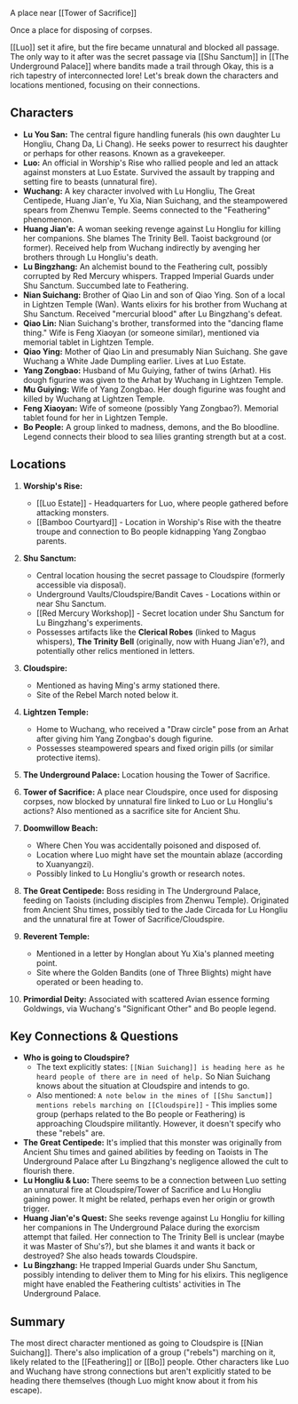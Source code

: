 A place near [[Tower of Sacrifice]]

Once a place for disposing of corpses.

[[Luo]] set it afire, but the fire became unnatural and blocked all passage. The only way to it after was the secret passage via [[Shu Sanctum]] in [[The Underground Palace]] where bandits made a trail through
Okay, this is a rich tapestry of interconnected lore! Let's break down the characters and locations mentioned, focusing on their connections.

## Characters

*   **Lu You San:** The central figure handling funerals (his own daughter Lu Hongliu, Chang Da, Li Chang). He seeks power to resurrect his daughter or perhaps for other reasons. Known as a gravekeeper.
*   **Luo:** An official in Worship's Rise who rallied people and led an attack against monsters at Luo Estate. Survived the assault by trapping and setting fire to beasts (unnatural fire).
*   **Wuchang:** A key character involved with Lu Hongliu, The Great Centipede, Huang Jian'e, Yu Xia, Nian Suichang, and the steampowered spears from Zhenwu Temple. Seems connected to the "Feathering" phenomenon.
*   **Huang Jian'e:** A woman seeking revenge against Lu Hongliu for killing her companions. She blames The Trinity Bell. Taoist background (or former). Received help from Wuchang indirectly by avenging her brothers through Lu Hongliu's death.
*   **Lu Bingzhang:** An alchemist bound to the Feathering cult, possibly corrupted by Red Mercury whispers. Trapped Imperial Guards under Shu Sanctum. Succumbed late to Feathering.
*   **Nian Suichang:** Brother of Qiao Lin and son of Qiao Ying. Son of a local in Lightzen Temple (Wan). Wants elixirs for his brother from Wuchang at Shu Sanctum. Received "mercurial blood" after Lu Bingzhang's defeat.
*   **Qiao Lin:** Nian Suichang's brother, transformed into the "dancing flame thing." Wife is Feng Xiaoyan (or someone similar), mentioned via memorial tablet in Lightzen Temple.
*   **Qiao Ying:** Mother of Qiao Lin and presumably Nian Suichang. She gave Wuchang a White Jade Dumpling earlier. Lives at Luo Estate.
*   **Yang Zongbao:** Husband of Mu Guiying, father of twins (Arhat). His dough figurine was given to the Arhat by Wuchang in Lightzen Temple.
*   **Mu Guiying:** Wife of Yang Zongbao. Her dough figurine was fought and killed by Wuchang at Lightzen Temple.
*   **Feng Xiaoyan:** Wife of someone (possibly Yang Zongbao?). Memorial tablet found for her in Lightzen Temple.
*   **Bo People:** A group linked to madness, demons, and the Bo bloodline. Legend connects their blood to sea lilies granting strength but at a cost.

## Locations

1.  **Worship's Rise:**
    *   [[Luo Estate]] - Headquarters for Luo, where people gathered before attacking monsters.
    *   [[Bamboo Courtyard]] - Location in Worship's Rise with the theatre troupe and connection to Bo people kidnapping Yang Zongbao parents.

2.  **Shu Sanctum:**
    *   Central location housing the secret passage to Cloudspire (formerly accessible via disposal).
    *   Underground Vaults/Cloudspire/Bandit Caves - Locations within or near Shu Sanctum.
    *   [[Red Mercury Workshop]] - Secret location under Shu Sanctum for Lu Bingzhang's experiments.
    *   Possesses artifacts like the **Clerical Robes** (linked to Magus whispers), **The Trinity Bell** (originally, now with Huang Jian'e?), and potentially other relics mentioned in letters.

3.  **Cloudspire:**
    *   Mentioned as having Ming's army stationed there.
    *   Site of the Rebel March noted below it.

4.  **Lightzen Temple:**
    *   Home to Wuchang, who received a "Draw circle" pose from an Arhat after giving him Yang Zongbao's dough figurine.
    *   Possesses steampowered spears and fixed origin pills (or similar protective items).

5.  **The Underground Palace:** Location housing the Tower of Sacrifice.

6.  **Tower of Sacrifice:** A place near Cloudspire, once used for disposing corpses, now blocked by unnatural fire linked to Luo or Lu Hongliu's actions? Also mentioned as a sacrifice site for Ancient Shu.

7.  **Doomwillow Beach:**
    *   Where Chen You was accidentally poisoned and disposed of.
    *   Location where Luo might have set the mountain ablaze (according to Xuanyangzi).
    *   Possibly linked to Lu Hongliu's growth or research notes.

8.  **The Great Centipede:** Boss residing in The Underground Palace, feeding on Taoists (including disciples from Zhenwu Temple). Originated from Ancient Shu times, possibly tied to the Jade Circada for Lu Hongliu and the unnatural fire at Tower of Sacrifice/Cloudspire.

9.  **Reverent Temple:**
    *   Mentioned in a letter by Honglan about Yu Xia's planned meeting point.
    *   Site where the Golden Bandits (one of Three Blights) might have operated or been heading to.

10. **Primordial Deity:** Associated with scattered Avian essence forming Goldwings, via Wuchang's "Significant Other" and Bo people legend.

## Key Connections & Questions

*   **Who is going to Cloudspire?**
    *   The text explicitly states: `[[Nian Suichang]] is heading here as he heard people of there are in need of help.` So Nian Suichang knows about the situation at Cloudspire and intends to go.
    *   Also mentioned: `A note below in the mines of [[Shu Sanctum]] mentions rebels marching on [[Cloudspire]]` - This implies some group (perhaps related to the Bo people or Feathering) is approaching Cloudspire militantly. However, it doesn't specify who these "rebels" are.
*   **The Great Centipede:** It's implied that this monster was originally from Ancient Shu times and gained abilities by feeding on Taoists in The Underground Palace after Lu Bingzhang's negligence allowed the cult to flourish there.
*   **Lu Hongliu & Luo:** There seems to be a connection between Luo setting an unnatural fire at Cloudspire/Tower of Sacrifice and Lu Hongliu gaining power. It might be related, perhaps even her origin or growth trigger.
*   **Huang Jian'e's Quest:** She seeks revenge against Lu Hongliu for killing her companions in The Underground Palace during the exorcism attempt that failed. Her connection to The Trinity Bell is unclear (maybe it was Master of Shu's?), but she blames it and wants it back or destroyed? She also heads towards Cloudspire.
*   **Lu Bingzhang:** He trapped Imperial Guards under Shu Sanctum, possibly intending to deliver them to Ming for his elixirs. This negligence might have enabled the Feathering cultists' activities in The Underground Palace.

## Summary

The most direct character mentioned as going to Cloudspire is [[Nian Suichang]]. There's also implication of a group ("rebels") marching on it, likely related to the [[Feathering]] or [[Bo]] people. Other characters like Luo and Wuchang have strong connections but aren't explicitly stated to be heading there themselves (though Luo might know about it from his escape).
